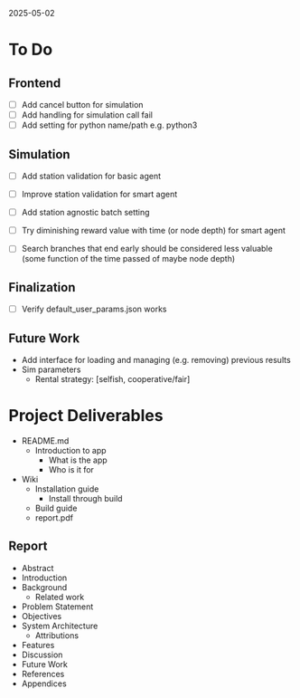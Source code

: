 2025-05-02

# To Do

## Frontend
- [ ] Add cancel button for simulation
- [ ] Add handling for simulation call fail
- [ ] Add setting for python name/path e.g. python3

## Simulation
- [ ] Add station validation for basic agent
- [ ] Improve station validation for smart agent
- [ ] Add station agnostic batch setting

- [ ] Try diminishing reward value with time (or node depth) for smart agent
- [ ] Search branches that end early should be considered less valuable (some function of the time passed of maybe node depth)

## Finalization
- [ ] Verify default_user_params.json works

## Future Work
- Add interface for loading and managing (e.g. removing) previous results
- Sim parameters
  - Rental strategy: [selfish, cooperative/fair]

# Project Deliverables
- README.md
  - Introduction to app
    - What is the app
    - Who is it for
- Wiki
  - Installation guide
    - Install through build
  - Build guide
  - report.pdf

## Report
- Abstract
- Introduction
- Background
  - Related work
- Problem Statement
- Objectives
- System Architecture
  - Attributions
- Features
- Discussion
- Future Work
- References
- Appendices